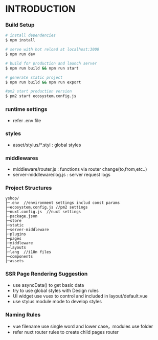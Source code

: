 # INTRODUCTION

### Build Setup

```bash
# install dependencies
$ npm install

# serve with hot reload at localhost:3000
$ npm run dev

# build for production and launch server
$ npm run build && npm run start

# generate static project
$ npm run build && npm run export

#pm2 start production version
$ pm2 start ecosystem.config.js

```

### runtime settings

- refer .env file

### styles

- asset/stylus/\*.styl : global styles

### middlewares

- middleware/router.js : functions via router change(to,from,etc..)
- server-middleware/log.js : server request logs

### Project Structures

```
yshop/
├─.env  //environment settings includ const params
├─ecosystem.config.js //pm2 settings
├─nuxt.config.js  //nuxt settings
├─package.json
├─store
├─static
├─server-middleware
├─plugins
├─pages
├─middleware
├─layouts
├─lang  //i18n files
├─components
├─assets
```

### SSR Page Rendering Suggestion

- use asyncData() to get basic data
- try to use global styles with Design rules
- UI widget use vuex to control and included in layout/default.vue
- use stylus module mode to develop styles

### Naming Rules

- vue filename use single word and lower case，modules use folder
- refer nuxt router rules to create child pages router
